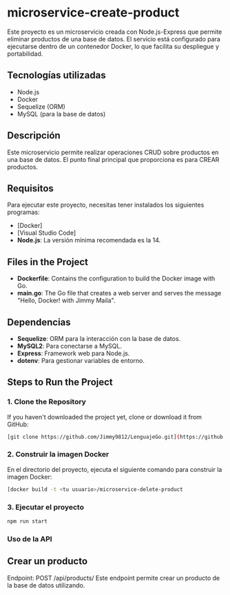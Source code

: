 # microservice-create-product

Este proyecto es un microservicio creada con Node.js-Express que permite eliminar productos de una base de datos. El servicio está configurado para ejecutarse dentro de un contenedor Docker, lo que facilita su despliegue y portabilidad.

## Tecnologías utilizadas
- Node.js
- Docker
- Sequelize (ORM)
- MySQL (para la base de datos)

## Descripción

Este microservicio permite realizar operaciones CRUD sobre productos en una base de datos. El punto final principal que proporciona es para CREAR productos.

## Requisitos

Para ejecutar este proyecto, necesitas tener instalados los siguientes programas:

- [Docker]
- [Visual Studio Code]
- **Node.js**: La versión mínima recomendada es la 14.

## Files in the Project

- **Dockerfile**: Contains the configuration to build the Docker image with Go.
- **main.go**: The Go file that creates a web server and serves the message "Hello, Docker! with Jimmy Maila".

## Dependencias

- **Sequelize**: ORM para la interacción con la base de datos.
- **MySQL2**: Para conectarse a MySQL.
- **Express**: Framework web para Node.js.
- **dotenv**: Para gestionar variables de entorno.


## Steps to Run the Project

### 1. Clone the Repository

If you haven't downloaded the project yet, clone or download it from GitHub:

```bash
[git clone https://github.com/Jimmy9812/LenguajeGo.git](https://github.com/Karolpineda/microservice-create-product.git)
```
### 2. Construir la imagen Docker
En el directorio del proyecto, ejecuta el siguiente comando para construir la imagen Docker:

```bash
[docker build -t <tu usuario>/microservice-delete-product
```

### 3. Ejecutar el proyecto

```bash
npm run start

```

### Uso de la API
## Crear un producto
Endpoint: POST /api/products/
Este endpoint permite crear un producto de la base de datos utilizando.
